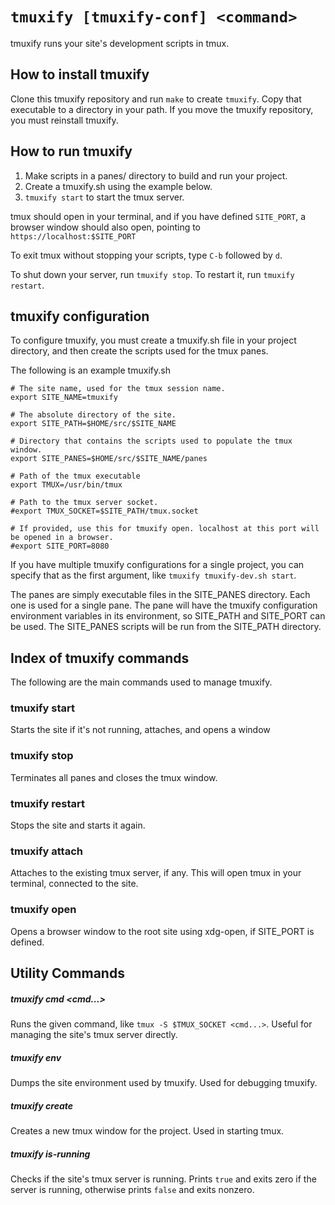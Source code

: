 # `tmuxify [tmuxify-conf] <command>`

tmuxify runs your site's development scripts in tmux.

## How to install tmuxify

Clone this tmuxify repository and run `make` to create `tmuxify`. Copy
that executable to a directory in your path. If you move the tmuxify
repository, you must reinstall tmuxify.

## How to run tmuxify

1. Make scripts in a panes/ directory to build and run your project.
2. Create a tmuxify.sh using the example below.
3. `tmuxify start` to start the tmux server.

tmux should open in your terminal, and if you have defined `SITE_PORT`,
a browser window should also open, pointing to `https://localhost:$SITE_PORT`

To exit tmux without stopping your scripts, type `C-b` followed by `d`.

To shut down your server, run `tmuxify stop`. To restart it, run `tmuxify
restart`.

## tmuxify configuration

To configure tmuxify, you must create a tmuxify.sh file in your project directory,
and then create the scripts used for the tmux panes.

The following is an example tmuxify.sh

    # The site name, used for the tmux session name.
    export SITE_NAME=tmuxify

    # The absolute directory of the site.
    export SITE_PATH=$HOME/src/$SITE_NAME

    # Directory that contains the scripts used to populate the tmux window.
    export SITE_PANES=$HOME/src/$SITE_NAME/panes

    # Path of the tmux executable
    export TMUX=/usr/bin/tmux

    # Path to the tmux server socket.
    #export TMUX_SOCKET=$SITE_PATH/tmux.socket

    # If provided, use this for tmuxify open. localhost at this port will be opened in a browser.
    #export SITE_PORT=8080

If you have multiple tmuxify configurations for a single project, you can specify
that as the first argument, like `tmuxify tmuxify-dev.sh start`.

The panes are simply executable files in the SITE_PANES directory. Each one is used
for a single pane. The pane will have the tmuxify configuration environment variables
in its environment, so SITE_PATH and SITE_PORT can be used. The SITE_PANES scripts
will be run from the SITE_PATH directory.

## Index of tmuxify commands

The following are the main commands used to manage tmuxify.

### tmuxify start
Starts the site if it's not running, attaches, and opens a window

### tmuxify stop
Terminates all panes and closes the tmux window.

### tmuxify restart
Stops the site and starts it again.

### tmuxify attach
Attaches to the existing tmux server, if any. This will open tmux in your
terminal, connected to the site.

### tmuxify open
Opens a browser window to the root site using xdg-open, if SITE_PORT is defined.

## Utility Commands

##### tmuxify cmd <cmd...>
Runs the given command, like `tmux -S $TMUX_SOCKET <cmd...>`. Useful for managing
the site's tmux server directly.

##### tmuxify env
Dumps the site environment used by tmuxify. Used for debugging tmuxify.

##### tmuxify create
Creates a new tmux window for the project. Used in starting tmux.

##### tmuxify is-running
Checks if the site's tmux server is running. Prints `true` and exits zero if
the server is running, otherwise prints `false` and exits nonzero.
